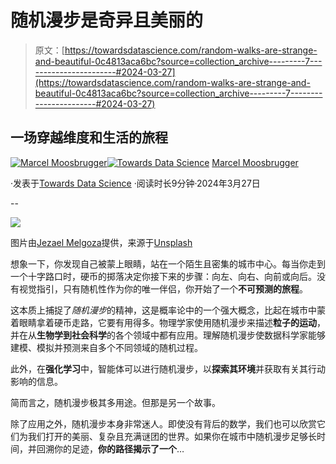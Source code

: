 # 随机漫步是奇异且美丽的

> 原文：[https://towardsdatascience.com/random-walks-are-strange-and-beautiful-0c4813aca6bc?source=collection_archive---------7-----------------------#2024-03-27](https://towardsdatascience.com/random-walks-are-strange-and-beautiful-0c4813aca6bc?source=collection_archive---------7-----------------------#2024-03-27)

## 一场穿越维度和生活的旅程

[](https://medium.com/@mmsbrggr?source=post_page---byline--0c4813aca6bc--------------------------------)[![Marcel Moosbrugger](../Images/c814f809a274dfc8191264d33c73817e.png)](https://medium.com/@mmsbrggr?source=post_page---byline--0c4813aca6bc--------------------------------)[](https://towardsdatascience.com/?source=post_page---byline--0c4813aca6bc--------------------------------)[![Towards Data Science](../Images/a6ff2676ffcc0c7aad8aaf1d79379785.png)](https://towardsdatascience.com/?source=post_page---byline--0c4813aca6bc--------------------------------) [Marcel Moosbrugger](https://medium.com/@mmsbrggr?source=post_page---byline--0c4813aca6bc--------------------------------)

·发表于[Towards Data Science](https://towardsdatascience.com/?source=post_page---byline--0c4813aca6bc--------------------------------) ·阅读时长9分钟·2024年3月27日

--

![](../Images/ac5463ceec6fb9d923da537361c10016.png)

图片由[Jezael Melgoza](https://unsplash.com/de/@jezar)提供，来源于[Unsplash](https://unsplash.com/de/fotos/menschen-die-auf-der-strasse-in-der-nahe-von-gut-beleuchteten-gebauden-gehen-layMbSJ3YOE)

想象一下，你发现自己被蒙上眼睛，站在一个陌生且密集的城市中心。每当你走到一个十字路口时，硬币的掷落决定你接下来的步骤：向左、向右、向前或向后。没有视觉指引，只有随机性作为你的唯一伴侣，你开始了一个**不可预测的旅程**。

这本质上捕捉了*随机漫步*的精神，这是概率论中的一个强大概念，比起在城市中蒙着眼睛拿着硬币走路，它要有用得多。物理学家使用随机漫步来描述**粒子的运动**，并在从**生物学到社会科学**的各个领域中都有应用。理解随机漫步使数据科学家能够建模、模拟并预测来自多个不同领域的随机过程。

此外，在**强化学习**中，智能体可以进行随机漫步，以**探索其环境**并获取有关其行动影响的信息。

简而言之，随机漫步极其多用途。但那是另一个故事。

除了应用之外，随机漫步本身非常迷人。即使没有背后的数学，我们也可以欣赏它们为我们打开的美丽、复杂且充满谜团的世界。如果你在城市中随机漫步足够长时间，并回溯你的足迹，**你的路径揭示了一个**…
